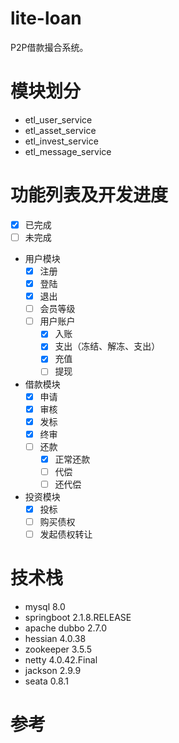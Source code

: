 # lite-loan
P2P借款撮合系统。

# 模块划分
* etl_user_service
* etl_asset_service
* etl_invest_service
* etl_message_service

# 功能列表及开发进度

-[x] 已完成
-[ ] 未完成

* 用户模块
  - [x] 注册
  - [x] 登陆
  - [x] 退出
  - [ ] 会员等级
  - [ ] 用户账户
    - [x] 入账
    - [x] 支出（冻结、解冻、支出）
    - [x] 充值
    - [ ] 提现

* 借款模块
  - [x] 申请
  - [x] 审核
  - [x] 发标
  - [x] 终审
  - [ ] 还款
    - [x] 正常还款
    - [ ] 代偿
    - [ ] 还代偿

* 投资模块
  - [x] 投标
  - [ ] 购买债权
  - [ ] 发起债权转让

# 技术栈
- mysql 8.0
- springboot 2.1.8.RELEASE
- apache dubbo 2.7.0
- hessian 4.0.38
- zookeeper 3.5.5
- netty 4.0.42.Final
- jackson 2.9.9
- seata 0.8.1

# 参考

